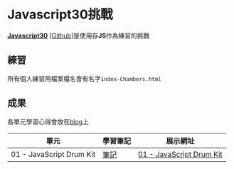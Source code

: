 ﻿# Javascript30挑戰
**[Javascript30](https://javascript30.com/)** \[[Github](https://github.com/wesbos/JavaScript30)\]是使用存**JS**作為練習的挑戰

## 練習
所有個人練習用檔案檔名會有名字`index-Chambers.html`

## 成果

各單元學習心得會放在[blog](https://connectshark.github.io/collection/Javascript30.html)上


| 單元 | 學習筆記 | 展示網址 |
| -------- | -------- | -------- |
| 01 - JavaScript Drum Kit | [筆記](https://connectshark.github.io/collection/Javascript30/DrumKit.html) | [01 - JavaScript Drum Kit](https://connectshark.github.io/JavaScript30/01%20-%20JavaScript%20Drum%20Kit/index-Chambers.html) |
